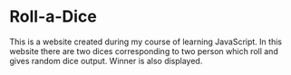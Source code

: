 # Roll-a-Dice
This is a website created during my course of learning JavaScript. In this website there are two dices corresponding to two person which roll and gives random dice output. Winner is also displayed.
